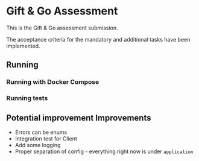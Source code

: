 # Gift & Go Assessment

This is the Gift & Go assessment submission.

The acceptance criteria for the mandatory and additional tasks have been implemented.


## Running

### Running with Docker Compose

### Running tests



## Potential improvement Improvements
* Errors can be enums
* Integration test for Client
* Add some logging
* Proper separation of config - everything right now is under `application`
